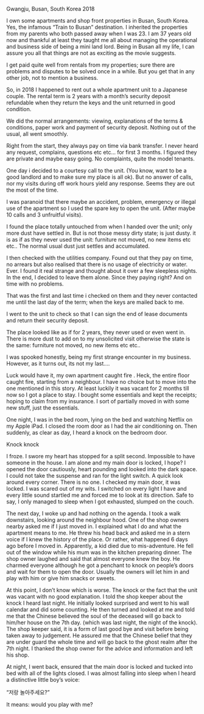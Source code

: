 Gwangju, Busan, South Korea 2018

I own some apartments and shop front properties in Busan, South Korea. Yes, the infamous “Train to Busan” destination. I inherited the properties from my parents who both passed away when I was 23. I am 37 years old now and thankful at least they taught me all about managing the operational and business side of being a mini land lord.
Being in Busan all my life, I can assure you all that things are not as exciting as the movie suggests. 

I get paid quite well from rentals from my properties; sure there are problems and disputes to be solved once in a while. But you get that in any other job, not to mention a business.

So, in 2018 I happened to rent out a whole apartment unit to a Japanese couple. The rental term is 2 years with a month’s security deposit refundable when they return the keys and the unit returned in good condition.

We did the normal arrangements: viewing, explanations of the terms & conditions, paper work and payment of security deposit. Nothing out of the usual, all went smoothly.

Right from the start, they always pay on time via bank transfer. I never heard any request, complains, questions etc etc… for first 3 months. I figured they are private and maybe easy going. No complaints, quite the model tenants.

One day i decided to a courtesy call to the unit. (You know, want to be a good landlord and to make sure my place is all ok). But no answer of calls, nor my visits during off work hours yield any response. Seems they are out the most of the time. 

I was paranoid that there maybe an accident, problem, emergency or illegal use of the apartment so I used the spare key to open the unit. (After maybe 10 calls and 3 unfruitful visits).
 
I found the place totally untouched from when I handed over the unit; only more dust have settled in. But is not those messy dirty state; is just dusty. 
it is as if as they never used the unit: furniture not moved, no new items etc etc.. 
The normal usual dust just settles and accumulated.

I then checked with the utilities company. Found out that they pay on time, no arrears but also realised that there is no usage of electricity or water. Ever. 
I found it real strange and thought about it over a few sleepless nights. In the end, I decided to leave them alone. Since they paying right? And on time with no problems. 

That was the first and last time i checked on them and they never contacted me until the last day of the term; when the keys are mailed back to me. 

I went to the unit to check so that I can sign the end of lease documents and return their security deposit. 

The place looked like as if for 2 years, they never used or even went in.
There is more dust to add on to my unsolicited visit otherwise the state is the same: furniture not moved, no new items etc etc.. 

I was spooked honestly, being my first strange encounter in my business. However, as it turns out, its not my last….



Luck would have it, my own apartment caught fire . Heck, the entire floor caught fire, starting from a neighbour. I have no choice but to move into the one mentioned in this story. At least luckily it was vacant for 2 months till now so I got a place to stay.
I bought some essentials and kept the receipts; hoping to claim from my insurance. I sort of partially moved in with some new stuff, just the essentials.

One night, I was in the bed room, lying on the bed and watching Netflix on my Apple iPad. I closed the room door as I had the air conditioning on. Then suddenly, as clear as day, I heard a knock on the bedroom door.

Knock knock

I froze. I swore my heart has stopped for a split second. 
Impossible to have someone in the house. I am alone and my main door is locked, I hope?
I opened the door cautiously, heart pounding and looked into the dark space. I could not take the suspense and ran for the light switch. 
A quick look around every corner. There is no one. 
I checked my main door, it was locked.
I was scared out of my wits. I switched on every light I have and every little sound startled me and forced me to look at its direction. 
Safe to say, I only managed to sleep when I got exhausted, slumped on the couch.

The next day, I woke up and had nothing on the agenda. I took a walk downstairs, looking around the neighbour hood. One of the shop owners nearby asked me if I just moved in.
I explained what I do and what the apartment means to me. He threw his head back and asked me in a stern voice if I knew the history of the place. Or rather, what happened 6 days ago before I moved in. Apparently, a kid died due to mis-adventure. He fell out of the window while his mum was in the kitchen preparing dinner. The shop owner laughed and said that almost everyone knew the boy. He charmed everyone although he got a penchant to knock on people’s doors and wait for them to open the door. Usually the owners will let him in and play with him or give him snacks or sweets.

At this point, I don’t know which is worse. The knock or the fact that the unit was vacant with no good explanation. 
I told the shop keeper about the knock I heard last night. He initially looked surprised and went to his wall calendar and did some counting. He then turned and looked at me and told me that the Chinese believed the soul of the deceased will go back to him/her house on the 7th day. (which was last night, the night of the knock). The shop keeper said, it is a form of last good bye and visit before being taken away to judgement. He assured me that the Chinese belief that they are under guard the whole time and will go back to the ghost realm after the 7th night.
I thanked the shop owner for the advice and information and left his shop.

At night, I went back, ensured that the main door is locked and tucked into bed with all of the lights closed. I was almost falling into sleep when I heard a distinctive little boy’s voice:

“저랑 놀아주세요?”

It means: would you play with me?